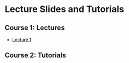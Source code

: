 # Lecture Slides and Tutorials

## Course 1: Lectures
- [Lecture 1](./lecture/l1/Lecture_1.html)

## Course 2: Tutorials
